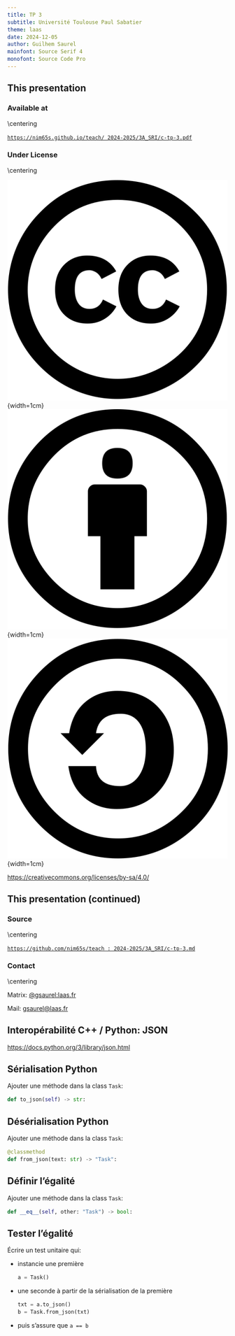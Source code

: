 ```yaml
---
title: TP 3
subtitle: Université Toulouse Paul Sabatier
theme: laas
date: 2024-12-05
author: Guilhem Saurel
mainfont: Source Serif 4
monofont: Source Code Pro
---
```


## This presentation

### Available at

\centering

[`https://nim65s.github.io/teach/
2024-2025/3A_SRI/c-tp-3.pdf`](https://nim65s.github.io/teach/2024-2025/3A_SRI/c-tp-3.pdf)

### Under License

\centering

![CC](media/cc.png){width=1cm}
![BY](media/by.png){width=1cm}
![SA](media/sa.png){width=1cm}

<https://creativecommons.org/licenses/by-sa/4.0/>

## This presentation (continued)

### Source

\centering

[`https://github.com/nim65s/teach :
2024-2025/3A_SRI/c-tp-3.md`](https://github.com/nim65s/teach/-/blob/main/2024-2025/3A_SRI/c-tp-3.md)

### Contact

\centering

Matrix: [@gsaurel:laas.fr](https://matrix.to/\#/@gsaurel:laas.fr)

Mail: [gsaurel@laas.fr](mailto::gsaurel@laas.fr)

## Interopérabilité C++ / Python: JSON

<https://docs.python.org/3/library/json.html>

## Sérialisation Python

Ajouter une méthode dans la class `Task`:

```python
def to_json(self) -> str:
```

## Désérialisation Python

Ajouter une méthode dans la class `Task`:

```python
@classmethod
def from_json(text: str) -> "Task":
```

## Définir l’égalité

Ajouter une méthode dans la class `Task`:

```python
def __eq__(self, other: "Task") -> bool:
```

## Tester l’égalité

Écrire un test unitaire qui:

- instancie une première

    ```python
    a = Task()
    ```

- une seconde à partir de la sérialisation de la première

    ```python
    txt = a.to_json()
    b = Task.from_json(txt)
    ```

- puis s’assure que `a == b`
